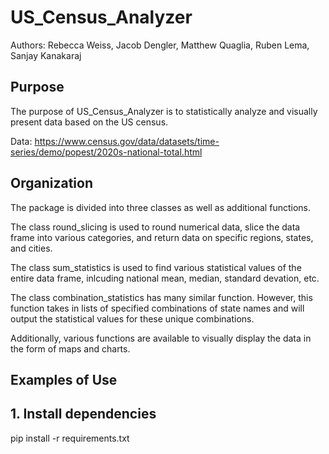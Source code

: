 # US_Census_Analyzer

Authors:
Rebecca Weiss, Jacob Dengler, Matthew Quaglia, Ruben Lema, Sanjay Kanakaraj

## Purpose

The purpose of US_Census_Analyzer is to statistically analyze and visually present data based on the US census.

Data: https://www.census.gov/data/datasets/time-series/demo/popest/2020s-national-total.html 

## Organization

The package is divided into three classes as well as additional functions. 

The class round_slicing is used to round numerical data, slice the data frame into various categories, and return data on specific regions, states, and cities.

The class sum_statistics is used to find various statistical values of the entire data frame, inlcuding national mean, median, standard devation, etc.

The class combination_statistics has many similar function. However, this function takes in lists of specified combinations of state names and will output the statistical values for these unique combinations. 

Additionally, various functions are available to visually display the data in the form of maps and charts. 

## Examples of Use



## 1. Install dependencies 
pip install -r requirements.txt
